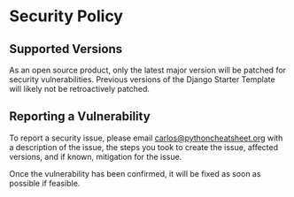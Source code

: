 # Security Policy

## Supported Versions

As an open source product, only the latest major version will be patched for security vulnerabilities. Previous versions of the Django Starter Template will likely not be retroactively patched.

## Reporting a Vulnerability

To report a security issue, please email carlos@pythoncheatsheet.org with a description of the issue, the steps you took to create the issue, affected versions, and if known, mitigation for the issue.

Once the vulnerability has been confirmed, it will be fixed as soon as possible if feasible.
